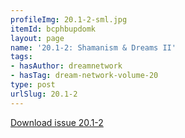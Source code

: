 ```yaml
---
profileImg: 20.1-2-sml.jpg
itemId: bcphbupdomk
layout: page
name: '20.1-2: Shamanism & Dreams II'
tags:
- hasAuthor: dreamnetwork
- hasTag: dream-network-volume-20
type: post
urlSlug: 20.1-2
---
```

<a href="../files/pdfs/Volume_20/20.1-20.2_shaman_II.pdf" download="">Download issue 20.1-2</a>